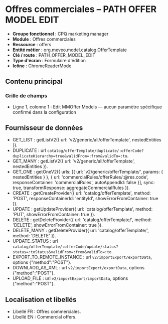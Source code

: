# Offres commerciales – PATH OFFER MODEL EDIT

- **Groupe fonctionnel** : CPQ marketing manager
- **Module** : Offres commerciales
- **Ressource** : offers
- **Entité métier** : org.meveo.model.catalog.OfferTemplate
- **Clé / route** : PATH_OFFER_MODEL_EDIT
- **Type d'écran** : Formulaire d'édition
- **Icône** : ChromeReaderMode

## Contenu principal
### Grille de champs
- Ligne 1, colonne 1 : Edit MMOffer Models — aucun paramètre spécifique confirmé dans la configuration

## Fournisseur de données
- GET_LIST : getListV2({
  url: 'v2/generic/all/offerTemplate',
  nestedEntities
}).
- DUPLICATE : url `catalog/offerTemplate/duplicate/:offerCode?duplicateHierarchy=true&validFrom=:from&validTo=:to`.
- GET_MANY : getListV2({
  url: 'v2/generic/all/offerTemplate',
  nestedEntities
}).
- GET_ONE : getOneV2({
  urls: [{
    url: 'v2/generic/offerTemplate/',
    params: {
      nestedEntities
    }
  }, {
    url: 'commercialRules/offerRules/:@res.code',
    responseContainer: 'commercialRules',
    autoAppendId: false
  }],
  sync: true,
  transformResponse: aggregateCommercialRules
}).
- CREATE : getCreateProvider({
  url: 'catalog/offerTemplate',
  method: 'POST',
  responseContainerId: 'entityId',
  showErrorFromContainer: true
}).
- UPDATE : getUpdateProvider({
  url: 'catalog/offerTemplate',
  method: 'PUT',
  showErrorFromContainer: true
}).
- DELETE : getDeleteProvider({
  url: 'catalog/offerTemplate/',
  method: 'DELETE',
  showErrorFromContainer: true
}).
- DELETE_MANY : getDeleteProvider({
  url: 'catalog/offerTemplate/',
  method: 'DELETE'
}).
- UPDATE_STATUS : url `catalog/offerTemplate/:offerCode/update/status?status=:toStatus&validFrom=:from&validTo=:to`.
- EXPORT_TO_REMOTE_INSTANCE : url `v2/importExport/exportData`, options {"method":"POST"}.
- DOWNLAOD_AS_XML : url `v2/importExport/exportData`, options {"method":"POST"}.
- UPLOAD_FILE : url `v2/importExport/importData`, options {"method":"POST"}.

## Localisation et libellés
- Libellé FR : Offres commerciales.
- Libellé EN : Commercial offers.